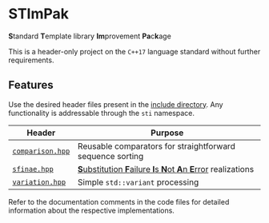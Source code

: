 # STImPak

**S**tandard **T**emplate library **Im**provement **Pa**c**k**age

This is a header-only project on the `C++17` language standard without further requirements.

## Features

Use the desired header files present in the [include directory](include/stimpak/). Any functionality is addressable through the `sti` namespace.

| Header                                             | Purpose                                                                                                                                         |
| -------------------------------------------------- | ----------------------------------------------------------------------------------------------------------------------------------------------- |
| [`comparison.hpp`](include/stimpak/comparison.hpp) | Reusable comparators for straightforward sequence sorting                                                                                       |
| [`sfinae.hpp`](include/stimpak/sfinae.hpp)         | [**S**ubstitution **F**ailure **I**s **N**ot **A**n **E**rror](https://en.wikipedia.org/wiki/Substitution_failure_is_not_an_error) realizations |
| [`variation.hpp`](include/stimpak/variation.hpp)   | Simple `std::variant` processing                                                                                                                |

Refer to the documentation comments in the code files for detailed information about the respective implementations.
